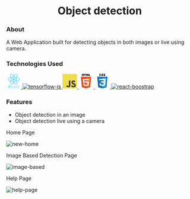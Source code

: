 

<h1 align="center">Object detection</h1>

<h3>About</h3>
<p>A Web Application built for detecting objects in both images or live using camera.</p> 
<h3>Technologies Used</h3>
<p> <a href="https://reactjs.org/" target="_blank"> <img src="https://raw.githubusercontent.com/devicons/devicon/master/icons/react/react-original-wordmark.svg" alt="react" width="40" height="40"/> </a>
<a href="https://www.tensorflow.org/js" target="_blank"> <img src="https://raw.githubusercontent.com/valohai/ml-logos/master/tensorflow-tf.svg" alt="tensorflow-js" width="40" height="40"/> </a>
<a href="https://developer.mozilla.org/en-US/docs/Web/JavaScript" target="_blank"> <img src="https://raw.githubusercontent.com/devicons/devicon/master/icons/javascript/javascript-original.svg" alt="javascript" width="40" height="40"/> </a> 
<a href="https://www.w3.org/html/" target="_blank"> <img src="https://raw.githubusercontent.com/devicons/devicon/master/icons/html5/html5-original-wordmark.svg" alt="html5" width="40" height="40"/> </a><a href="https://www.w3schools.com/css/" target="_blank"> <img src="https://raw.githubusercontent.com/devicons/devicon/master/icons/css3/css3-original-wordmark.svg" alt="css3" width="40" height="40"/> </a>
<a href="https://react-bootstrap.github.io" target="_blank"> <img src="https://user-images.githubusercontent.com/25654606/121051003-b5aee980-c7d6-11eb-8a27-ee813f69840f.png" alt="react-boostrap" width="40" height="40"/> </a>
</p>
<h3>Features</h3>

* Object detection in an image
* Object detection live using a camera

Home Page

![new-home](https://user-images.githubusercontent.com/65075827/121137493-5099d900-c854-11eb-8d2a-63bfdad8aa7c.PNG)

Image Based Detection Page

![image-based](https://user-images.githubusercontent.com/65075827/121136774-a1f59880-c853-11eb-8860-a8ce1564ff2c.PNG)

Help Page

![help-page](https://user-images.githubusercontent.com/65075827/121136824-afab1e00-c853-11eb-8db7-3e3b31719632.PNG)



